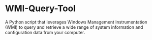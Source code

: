 # WMI-Query-Tool
A Python script that leverages Windows Management Instrumentation (WMI) to query and retrieve a wide range of system information and configuration data from your computer.
